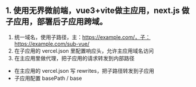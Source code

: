 ## 1. 使用无界微前端，vue3+vite做主应用，next.js 做子应用，部署后子应用跨域。
1. 统一域名，使用子路径，主：https://example.com/，子：https://example.com/sub-vue/
2. 在子应用的 vercel.json 里配置响应头，允许主应用域名访问
3. 在主应用里做代理，把子应用的请求转发到内部路径  
  * 在主应用的 vercel.json 写 rewrites，把子路径转发到子应用
  * 子应用配置 basePath / base
